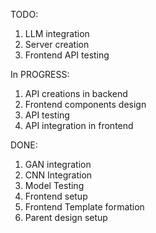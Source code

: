 TODO:
1. LLM integration
2. Server creation
3. Frontend API testing


In PROGRESS:
1. API creations in backend
2. Frontend components design
3. API testing
4. API integration in frontend


DONE:
1. GAN integration
2. CNN Integration
3. Model Testing
4. Frontend setup
5. Frontend Template formation
6. Parent design setup